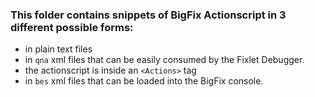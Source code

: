 
### This folder contains snippets of BigFix Actionscript in 3 different possible forms:

- in plain text files
- in `qna` xml files that can be easily consumed by the Fixlet Debugger.
 - the actionscript is inside an `<Actions>` tag
- in `bes` xml files that can be loaded into the BigFix console.
